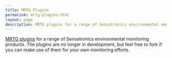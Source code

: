 ```yaml
---
title: MRTG Plugins
permalink: mrtg-plugins.html
layout: page
description: MRTG plugins for a range of Sensatronics environmental monitoring products.
---
```


[MRTG plugins](https://github.com/openxtra/mrtg-plugins) for a range of Sensatronics environmental monitoring products. The plugins are no longer in development, but feel free to fork if you can make use of them for your own monitoring efforts.

